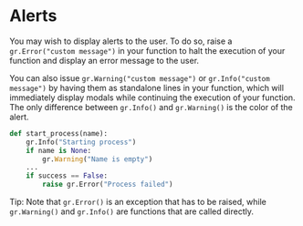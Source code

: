 # Alerts

You may wish to display alerts to the user. To do so, raise a `gr.Error("custom message")` in your function to halt the execution of your function and display an error message to the user.

You can also issue `gr.Warning("custom message")` or `gr.Info("custom message")` by having them as standalone lines in your function, which will immediately display modals while continuing the execution of your function. The only difference between `gr.Info()` and `gr.Warning()` is the color of the alert.

```python
def start_process(name):
    gr.Info("Starting process")
    if name is None:
        gr.Warning("Name is empty")
    ...
    if success == False:
        raise gr.Error("Process failed")
```

Tip: Note that `gr.Error()` is an exception that has to be raised, while `gr.Warning()` and `gr.Info()` are functions that are called directly.
